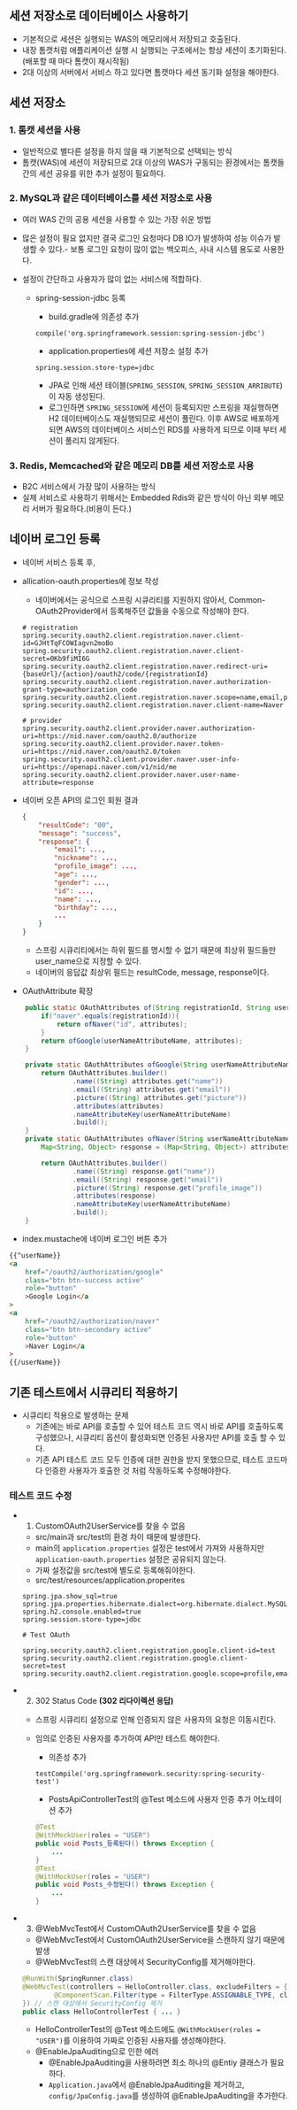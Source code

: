 ## 세션 저장소로 데이터베이스 사용하기

-   기본적으로 세션은 실행되는 WAS의 메모리에서 저장되고 호출된다.
-   내장 톰캣처럼 애플리케이션 실행 시 실행되는 구조에서는 항상 세션이 초기화된다. (배포할 때 마다 톰캣이 재시작됨)
-   2대 이상의 서버에서 서비스 하고 있다면 톰캣마다 세션 동기화 설정을 해야한다.

## 세션 저장소

### 1. 톰캣 세션을 사용

-   일반적으로 별다른 설정을 하지 않을 때 기본적으로 선택되는 방식
-   톰캣(WAS)에 세션이 저장되므로 2대 이상의 WAS가 구동되는 환경에서는 톰캣들 간의 세션 공유를 위한 추가 설정이 필요하다.

### 2. MySQL과 같은 데이터베이스를 세션 저장소로 사용

-   여러 WAS 간의 공용 세션을 사용할 수 있는 가장 쉬운 방법
-   많은 설정이 필요 없지만 결국 로그인 요청마다 DB IO가 발생하여 성능 이슈가 발생할 수 있다.- 보통 로그인 요청이 많이 없는 백오피스, 사내 시스템 용도로 사용한다.
-   설정이 간단하고 사용자가 많이 없는 서비스에 적합하다.

    -   spring-session-jdbc 등록

        -   build.gradle에 의존성 추가

        ```
        compile('org.springframework.session:spring-session-jdbc')
        ```

        -   application.properties에 세션 저장소 설정 추가

        ```
        spring.session.store-type=jdbc
        ```

        -   JPA로 인해 세션 테이블(`SPRING_SESSION`, `SPRING_SESSION_ARRIBUTE`)이 자동 생성된다.
        -   로그인하면 `SPRING_SESSION`에 세션이 등록되지만 스프링을 재실행하면 H2 데이터베이스도 재실행되므로 세션이 풀린다. 이후 AWS로 배포하게 되면 AWS의 데이터베이스 서비스인 RDS를 사용하게 되므로 이때 부터 세션이 풀리지 않게된다.

### 3. Redis, Memcached와 같은 메모리 DB를 세션 저장소로 사용

-   B2C 서비스에서 가장 많이 사용하는 방식
-   실제 서비스로 사용하기 위해서는 Embedded Rdis와 같은 방식이 아닌 외부 메모리 서버가 필요하다.(비용이 든다.)

## 네이버 로그인 등록

-   네이버 서비스 등록 후,
-   allication-oauth.properties에 정보 작성

    -   네이버에서는 공식으로 스프링 시큐리티를 지원하지 않아서, Common-OAuth2Provider에서 등록해주던 값들을 수동으로 작성해야 한다.

    ```
    # registration
    spring.security.oauth2.client.registration.naver.client-id=GJHtTqFCOWIagvn2moBo
    spring.security.oauth2.client.registration.naver.client-secret=0Kb9fiMI6G
    spring.security.oauth2.client.registration.naver.redirect-uri={baseUrl}/{action}/oauth2/code/{registrationId}
    spring.security.oauth2.client.registration.naver.authorization-grant-type=authorization_code
    spring.security.oauth2.client.registration.naver.scope=name,email,profile_image
    spring.security.oauth2.client.registration.naver.client-name=Naver

    # provider
    spring.security.oauth2.client.provider.naver.authorization-uri=https://nid.naver.com/oauth2.0/authorize
    spring.security.oauth2.client.provider.naver.token-uri=https://nid.naver.com/oauth2.0/token
    spring.security.oauth2.client.provider.naver.user-info-uri=https://openapi.naver.com/v1/nid/me
    spring.security.oauth2.client.provider.naver.user-name-attribute=response
    ```

-   네이버 오픈 API의 로그인 회원 결과

    ```json
    {
        "resultCode": "00",
        "message": "success",
        "response": {
            "email": ...,
            "nickname": ...,
            "profile_image": ...,
            "age": ...,
            "gender": ...,
            "id": ...,
            "name": ...,
            "birthday": ...,
            ...
        }
    }
    ```

    -   스프링 시큐리티에서는 하위 필드를 명시할 수 없기 때문에 최상위 필드들만 user_name으로 지정할 수 있다.
    -   네이버의 응답값 최상위 필드는 resultCode, message, response이다.

-   OAuthAttribute 확장

```java
    public static OAuthAttributes of(String registrationId, String userNameAttributeName, Map<String ,Object> attributes){
        if("naver".equals(registrationId)){
            return ofNaver("id", attributes);
        }
        return ofGoogle(userNameAttributeName, attributes);
    }

    private static OAuthAttributes ofGoogle(String userNameAttributeName, Map<String, Object> attributes) {
        return OAuthAttributes.builder()
                .name((String) attributes.get("name"))
                .email((String) attributes.get("email"))
                .picture((String) attributes.get("picture"))
                .attributes(attributes)
                .nameAttributeKey(userNameAttributeName)
                .build();
    }
    private static OAuthAttributes ofNaver(String userNameAttributeName, Map<String, Object> attributes){
        Map<String, Object> response = (Map<String, Object>) attributes.get("response"); //최상위 필드 response를 받아옴

        return OAuthAttributes.builder()
                .name((String) response.get("name"))
                .email((String) response.get("email"))
                .picture((String) response.get("profile_image"))
                .attributes(response)
                .nameAttributeKey(userNameAttributeName)
                .build();
    }

```

-   index.mustache에 네이버 로그인 버튼 추가

```html
{{^userName}}
<a
    href="/oauth2/authorization/google"
    class="btn btn-success active"
    role="button"
    >Google Login</a
>
<a
    href="/oauth2/authorization/naver"
    class="btn btn-secondary active"
    role="button"
    >Naver Login</a
>
{{/userName}}
```

## 기존 테스트에서 시큐리티 적용하기

-   시큐리티 적용으로 발생하는 문제
    -   기존에는 바로 API를 호출할 수 있어 테스트 코드 역시 바로 API를 호출하도록 구성했으나, 시큐리티 옵션이 활성화되면 인증된 사용자만 API를 호출 할 수 있다.
    -   기존 API 테스트 코드 모두 인증에 대한 권한을 받지 못했으므로, 테스트 코드마다 인증한 사용자가 호출한 것 처럼 작동하도록 수정해야한다.

### 테스트 코드 수정

-   1. CustomOAuth2UserService를 찾을 수 없음

    -   src/main과 src/test의 환경 차이 때문에 발생한다.
    -   main의 `application.properties` 설정은 test에서 가져와 사용하지만 `application-oauth.properties` 설정은 공유되지 않는다.
    -   가짜 설정값을 src/test에 별도로 등록해줘야한다.
    -   src/test/resources/application.properites

    ```
    spring.jpa.show_sql=true
    spring.jpa.properties.hibernate.dialect=org.hibernate.dialect.MySQL5InnoDBDialect
    spring.h2.console.enabled=true
    spring.session.store-type=jdbc

    # Test OAuth

    spring.security.oauth2.client.registration.google.client-id=test
    spring.security.oauth2.client.registration.google.client-secret=test
    spring.security.oauth2.client.registration.google.scope=profile,email
    ```

-   2. 302 Status Code **(302 리다이렉션 응답)**

    -   스프링 시큐리티 설정으로 인해 인증되지 않은 사용자의 요청은 이동시킨다.
    -   임의로 인증된 사용자를 추가하여 API만 테스트 해야한다.

        -   의존성 추가

        ```
        testCompile('org.springframework.security:spring-security-test')
        ```

        -   PostsApiControllerTest의 @Test 메소드에 사용자 인증 추가 어노테이션 추가

        ```java
        @Test
        @WithMockUser(roles = "USER")
        public void Posts_등록된다() throws Exception {
            ...
        }
        @Test
        @WithMockUser(roles = "USER")
        public void Posts_수정된다() throws Exception {
            ...
        }
        ```

-   3. @WebMvcTest에서 CustomOAuth2UserService를 찾을 수 없음
    -   @WebMvcTest에서 CustomOAuth2UserService을 스캔하지 않기 때문에 발생
    -   @WebMvcTest의 스캔 대상에서 SecurityConfig를 제거해야한다.
    ```java
    @RunWith(SpringRunner.class)
    @WebMvcTest(controllers = HelloController.class, excludeFilters = {
            @ComponentScan.Filter(type = FilterType.ASSIGNABLE_TYPE, classes = SecurityConfig.class)
    }) // 스캔 대상에서 SecurityConfig 제거
    public class HelloControllerTest { ... }
    ```
    -   HelloControllerTest의 @Test 메소드에도 `@WithMockUser(roles = "USER")`를 이용하여 가짜로 인증된 사용자를 생성해야한다.
    -   @EnableJpaAuditing으로 인한 에러
        -   @EnableJpaAuditing을 사용하려면 최소 하나의 @Entiy 클래스가 필요하다.
        -   `Application.java`에서 @EnableJpaAuditing을 제거하고, `config/JpaConfig.java`를 생성하여 @EnableJpaAuditing을 추가한다.

